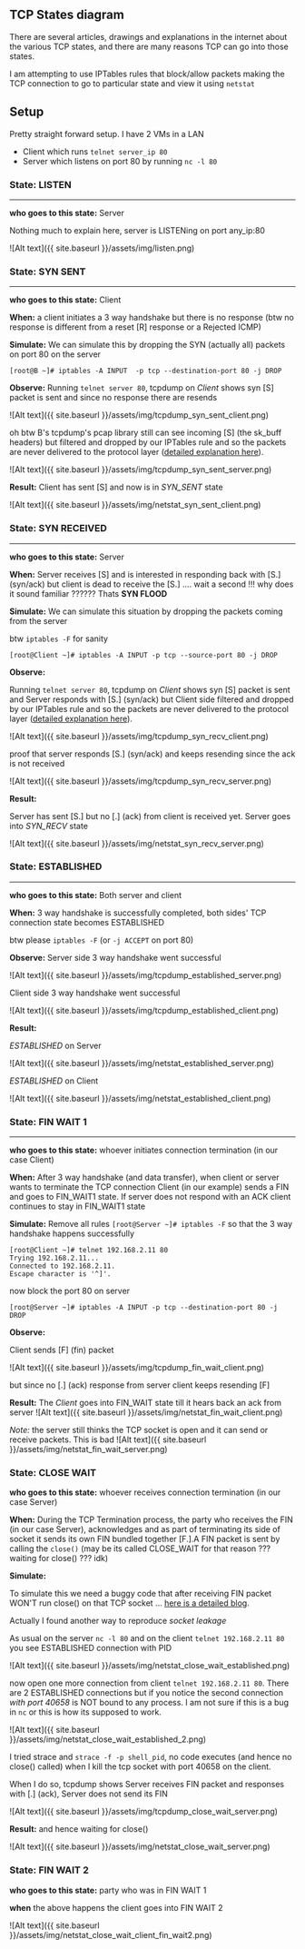 
## TCP States diagram

  There are several articles, drawings and explanations in the internet about the various TCP states, and there are many reasons TCP can go into those states.

  I am attempting to use IPTables rules that block/allow packets making the TCP connection to go to particular state and view it using `netstat`

## Setup  
  Pretty straight forward setup. I have 2 VMs in a LAN
  * Client which runs `telnet server_ip 80`
  * Server which listens on port 80 by running `nc -l 80`


### State: LISTEN
----
  **who goes to this state:** Server

  Nothing much to explain here, server is LISTENing on port any_ip:80
  
  ![Alt text]({{ site.baseurl }}/assets/img/listen.png)


### State: SYN SENT
----

  **who goes to this state:** Client

  **When:** a client initiates a 3 way handshake but there is no response (btw no response is different from a reset [R] response or a Rejected ICMP)

  **Simulate:** We can simulate this by dropping the SYN (actually all) packets on port 80 on the server
  
  ```[root@B ~]# iptables -A INPUT  -p tcp --destination-port 80 -j DROP```

  **Observe:** Running ```telnet server 80```, tcpdump on *Client* shows syn [S] packet is sent and since no response there are resends

  ![Alt text]({{ site.baseurl }}/assets/img/tcpdump_syn_sent_client.png)

  oh btw B's tcpdump's pcap library still can see incoming [S] (the sk_buff headers) but filtered and dropped by our IPTables rule and so the packets are never delivered to the protocol layer ([detailed explanation here](https://blog.packagecloud.io/eng/2016/06/22/monitoring-tuning-linux-networking-stack-receiving-data/#__netif_receive_skb_core-delivers-data-to-packet-taps-and-protocol-layers)).

  ![Alt text]({{ site.baseurl }}/assets/img/tcpdump_syn_sent_server.png)

  **Result:**
  Client has sent [S] and now is in *SYN_SENT* state

  ![Alt text]({{ site.baseurl }}/assets/img/netstat_syn_sent_client.png)


### State: SYN RECEIVED
----
  **who goes to this state:** Server

  **When:** Server receives [S] and is interested in responding back with [S.] (syn/ack) but client is dead to receive the [S.] .... wait a second !!! why does it sound familiar ?????? Thats **SYN FLOOD**

  **Simulate:** We can simulate this situation by dropping the packets coming from the server 

  btw `iptables -F` for sanity
  

  ```[root@Client ~]# iptables -A INPUT -p tcp --source-port 80 -j DROP```

  **Observe:**

  Running ```telnet server 80```, tcpdump on *Client* shows syn [S] packet is sent and Server responds with [S.] (syn/ack) but Client side filtered and dropped by our IPTables rule and so the packets are never delivered to the protocol layer ([detailed explanation here](https://blog.packagecloud.io/eng/2016/06/22/monitoring-tuning-linux-networking-stack-receiving-data/#__netif_receive_skb_core-delivers-data-to-packet-taps-and-protocol-layers)).

  ![Alt text]({{ site.baseurl }}/assets/img/tcpdump_syn_recv_client.png)

  proof that server responds [S.] (syn/ack) and keeps resending since the ack is not received 

  ![Alt text]({{ site.baseurl }}/assets/img/tcpdump_syn_recv_server.png)

  **Result:**

  Server has sent [S.] but no [.] (ack) from client is received yet. Server goes into *SYN_RECV* state
  
  ![Alt text]({{ site.baseurl }}/assets/img/netstat_syn_recv_server.png)


### State: ESTABLISHED
----

  **who goes to this state:** Both server and client

  **When:** 3 way handshake is successfully completed, both sides' TCP connection state becomes ESTABLISHED

  btw please `iptables -F` (or `-j ACCEPT` on port 80)

  **Observe:**
  Server side 3 way handshake went successful

  ![Alt text]({{ site.baseurl }}/assets/img/tcpdump_established_server.png)

  Client side 3 way handshake went successful

  ![Alt text]({{ site.baseurl }}/assets/img/tcpdump_established_client.png)

  **Result:**

  *ESTABLISHED* on Server

  ![Alt text]({{ site.baseurl }}/assets/img/netstat_established_server.png)

  *ESTABLISHED* on Client

  ![Alt text]({{ site.baseurl }}/assets/img/netstat_established_client.png)

### State: FIN WAIT 1
----

  **who goes to this state:** whoever initiates connection termination (in our case Client)

  **When:** After 3 way handshake (and data transfer), when client or server wants to terminate the TCP connection Client (in our example) sends a FIN and goes to FIN_WAIT1 state. If server does not respond with an ACK  client continues to  stay in FIN_WAIT1 state

  **Simulate:**
Remove all rules `[root@Server ~]# iptables -F`  so that the 3 way handshake happens successfully

```
[root@Client ~]# telnet 192.168.2.11 80
Trying 192.168.2.11...
Connected to 192.168.2.11.
Escape character is '^]'.
```
now block the port 80 on server

```
[root@Server ~]# iptables -A INPUT -p tcp --destination-port 80 -j DROP
```

**Observe:**

Client sends [F] (fin) packet

![Alt text]({{ site.baseurl }}/assets/img/tcpdump_fin_wait_client.png)

but since no [.] (ack) response from server client keeps resending [F]

**Result:**
The *Client* goes into FIN_WAIT state till it hears back an ack from server
![Alt text]({{ site.baseurl }}/assets/img/netstat_fin_wait_client.png)

*Note:* the server still thinks the TCP socket is open and it can send or receive packets. This is bad
![Alt text]({{ site.baseurl }}/assets/img/netstat_fin_wait_server.png)


### State: CLOSE WAIT
**who goes to this state:** whoever receives connection termination (in our case Server)

**When:** During the TCP Termination process, the party who receives the FIN (in our case Server), acknowledges and as part of terminating its side of socket it sends its own FIN bundled together [F.].A FIN packet is sent by calling the `close()`  (may be its called CLOSE_WAIT for that reason ??? waiting for close() ??? idk) 

**Simulate:**

To simulate this we need a buggy code that after receiving FIN packet WON'T run close() on that TCP socket ... [here is a detailed blog](https://blog.cloudflare.com/this-is-strictly-a-violation-of-the-tcp-specification).

Actually I found another way to reproduce *socket leakage*

As usual on the server `nc -l 80`
and 
on the client `telnet 192.168.2.11 80`
you see ESTABLISHED connection with PID

![Alt text]({{ site.baseurl }}/assets/img/netstat_close_wait_established.png)

now open one more connection from client `telnet 192.168.2.11 80`. There are 2 ESTABLISHED connections but if you notice the second connection *with port 40658* is NOT bound to any process. I am not sure if this is a bug in `nc` or this is how its supposed to work.

![Alt text]({{ site.baseurl }}/assets/img/netstat_close_wait_established_2.png)

I tried strace and `strace -f -p shell_pid`, no code executes (and hence no close() called) when I kill the tcp socket with port 40658 on the client. 

When I do so, tcpdump shows Server receives FIN packet and responses with [.] (ack), Server does not send its FIN

![Alt text]({{ site.baseurl }}/assets/img/tcpdump_close_wait_server.png)

**Result:**
and hence waiting for close()

![Alt text]({{ site.baseurl }}/assets/img/netstat_close_wait_server.png)


### State: FIN WAIT 2

**who goes to this state:** party who was in FIN WAIT 1  

**when** the above happens the client goes into FIN WAIT 2 

![Alt text]({{ site.baseurl }}/assets/img/netstat_close_wait_client_fin_wait2.png)
